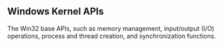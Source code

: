 ## Windows Kernel APIs

The Win32 base APIs, such as memory management, input/output (I/O) operations,
process and thread creation, and synchronization functions.
